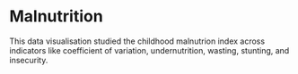 # Malnutrition

This data visualisation studied the childhood malnutrion index across indicators like coefficient of variation, undernutrition, wasting, stunting, and insecurity.
